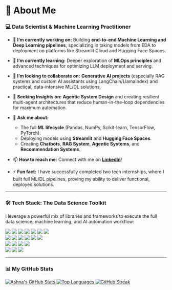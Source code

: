 # 🌟 About Me

### 💻 Data Scientist & Machine Learning Practitioner

- 🔭 **I’m currently working on:** Building **end-to-end Machine Learning and Deep Learning pipelines**, specializing in taking models from EDA to deployment on platforms like Streamlit Cloud and Hugging Face Spaces.

- 🌱 **I’m currently learning:** Deeper exploration of **MLOps principles** and advanced techniques for optimizing LLM deployment and serving.

- 👯 **I’m looking to collaborate on:** **Generative AI projects** (especially RAG systems and custom AI assistants using LangChain/LlamaIndex) and practical, data-intensive ML/DL solutions.

- 🤔 **Seeking Insights on:** **Agentic System Design** and creating resilient multi-agent architectures that reduce human-in-the-loop dependencies for maximum automation.

- 💬 **Ask me about:**
    - The full **ML lifecycle** (Pandas, NumPy, Scikit-learn, TensorFlow, PyTorch).
    - Deploying models using **Streamlit** and **Hugging Face Spaces**.
    - Creating **Chatbots**, **RAG System**, **Agentic Systems**, and **Recommendation Systems**.

- 📫 **How to reach me:** Connect with me on [**LinkedIn**](https://www.linkedin.com/in/ashna-imtiaz-538335284)!

- ⚡ **Fun fact:** I have successfully completed two tech internships, where I built full ML/DL pipelines, proving my ability to deliver functional, deployed solutions.


---

### 🛠️ Tech Stack: The Data Science Toolkit

I leverage a powerful mix of libraries and frameworks to execute the full data science, machine learning, and AI automation workflow:

<p align="left">
  <img src="https://img.shields.io/badge/Python-3776AB?style=for-the-badge&logo=python&logoColor=white" />
  <img src="https://img.shields.io/badge/C++-00599C?style=for-the-badge&logo=c%2B%2B&logoColor=white" />
  <img src="https://img.shields.io/badge/Scikit--learn-F7931E?style=for-the-badge&logo=scikit-learn&logoColor=white" />
  <img src="https://img.shields.io/badge/TensorFlow-FF6F00?style=for-the-badge&logo=tensorflow&logoColor=white" />
  <img src="https://img.shields.io/badge/PyTorch-EE4C2C?style=for-the-badge&logo=pytorch&logoColor=white" />
  <img src="https://img.shields.io/badge/Keras-D00000?style=for-the-badge&logo=keras&logoColor=white" />
  <img src="https://img.shields.io/badge/XGBoost-1E90FF?style=for-the-badge&logo=xgboost&logoColor=white" />
  <br/>
  <img src="https://img.shields.io/badge/Python-3776AB?style=for-the-badge&logo=python&logoColor=white" />
  <img src="https://img.shields.io/badge/Pandas-150458?style=for-the-badge&logo=pandas&logoColor=white" />
  <img src="https://img.shields.io/badge/NumPy-013243?style=for-the-badge&logo=numpy&logoColor=white" />
  <img src="https://img.shields.io/badge/Matplotlib-000000?style=for-the-badge&logo=matplotlib&logoColor=white" />
  <img src="https://img.shields.io/badge/Seaborn-348AA7?style=for-the-badge&logo=seaborn&logoColor=white" />
  <img src="https://img.shields.io/badge/Plotly-27357F?style=for-the-badge&logo=plotly&logoColor=white" />
  <br/>
  <img src="https://img.shields.io/badge/LangChain-111111?style=for-the-badge&logo=langchain&logoColor=white" />
  <img src="https://img.shields.io/badge/LlamaIndex-000000?style=for-the-badge&logo=llama&logoColor=white" />
  <img src="https://img.shields.io/badge/Hugging%20Face-FFD21C?style=for-the-badge&logo=huggingface&logoColor=black" />
  <img src="https://img.shields.io/badge/OpenAI-412991?style=for-the-badge&logo=openai&logoColor=white" />
  <br/>
  <img src="https://img.shields.io/badge/Streamlit-FF4B4B?style=for-the-badge&logo=streamlit&logoColor=white" />
  <img src="https://img.shields.io/badge/FAISS-005C99?style=flat&logo=facebook&logoColor=white" />
  <img src="https://img.shields.io/badge/Hugging%20Face%20Spaces-FFD21C?style=for-the-badge&logo=huggingface&logoColor=black" />


</p>

---
### 📊 My GitHub Stats

<p align="left">
  <a href="https://github.com/anuraghazra/github-readme-stats">
    <img src="https://github-readme-stats.vercel.app/api?username=AshnaXhaikh&show_icons=true&theme=dark&rank_icon=github&hide_border=true" alt="Ashna's GitHub Stats" />
  </a>
  
  <a href="https://github.com/anuraghazra/github-readme-stats">
    <img src="https://github-readme-stats.vercel.app/api/top-langs/?username=AshnaXhaikh&layout=compact&theme=dark&hide_border=true" alt="Top Languages" />
  </a>
  
  <a href="https://github.com/DenverCoder1/github-readme-streak-stats">
    <img src="https://github-readme-streak-stats.herokuapp.com/?user=AshnaXhaikh&theme=dark&hide_border=true&date_format=M%20j%5B%2C%20Y%5D" alt="GitHub Streak" />
  </a>
</p>

